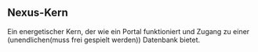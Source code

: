 ## **Nexus-Kern**

Ein energetischer Kern, der wie ein Portal funktioniert und Zugang zu einer (unendlichen(muss frei gespielt werden)) Datenbank bietet.

